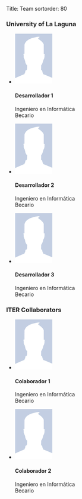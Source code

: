 Title: Team
sortorder: 80

<h3>University of La Laguna</h3>
<ul class="list-group">
  <li class="list-group-item">
    <div class="media-left" style="width: 100px;">
     <img src="images/placeholder_photo.png">
    </div>
    <div class="media-body">
      <h4>Desarrollador 1</h4>
      <p>Ingeniero en Informática<br>Becario</p>
    </div>
  </li>
  <li class="list-group-item">
    <div class="media-left" style="width: 100px;">
     <img src="images/placeholder_photo.png">
    </div>
    <div class="media-body">
      <h4>Desarrollador 2</h4>
      <p>Ingeniero en Informática<br>Becario</p>
    </div>
  </li>
  <li class="list-group-item">
    <div class="media-left" style="width: 100px;">
     <img src="images/placeholder_photo.png">
    </div>
    <div class="media-body">
      <h4>Desarrollador 3</h4>
      <p>Ingeniero en Informática<br>Becario</p>
    </div>
  </li>
</ul>

<h3>ITER Collaborators</h3>
<ul class="list-group">
  <li class="list-group-item">
    <div class="media-left" style="width: 100px;">
     <img src="images/placeholder_photo.png">
    </div>
    <div class="media-body">
      <h4>Colaborador 1</h4>
      <p>Ingeniero en Informática<br>Becario</p>
    </div>
  </li>
  <li class="list-group-item">
    <div class="media-left" style="width: 100px;">
     <img src="images/placeholder_photo.png">
    </div>
    <div class="media-body">
      <h4>Colaborador 2</h4>
      <p>Ingeniero en Informática<br>Becario</p>
    </div>
  </li>
</ul>
